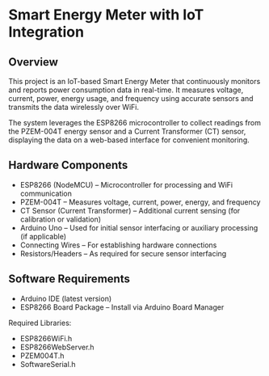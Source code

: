 # Smart Energy Meter with IoT Integration
## Overview
This project is an IoT-based Smart Energy Meter that continuously monitors and reports power consumption data in real-time. It measures voltage, current, power, energy usage, and frequency using accurate sensors and transmits the data wirelessly over WiFi.

The system leverages the ESP8266 microcontroller to collect readings from the PZEM-004T energy sensor and a Current Transformer (CT) sensor, displaying the data on a web-based interface for convenient monitoring.

## Hardware Components
* ESP8266 (NodeMCU) – Microcontroller for processing and WiFi communication
* PZEM-004T – Measures voltage, current, power, energy, and frequency
* CT Sensor (Current Transformer) – Additional current sensing (for calibration or validation)
* Arduino Uno – Used for initial sensor interfacing or auxiliary processing (if applicable)
* Connecting Wires – For establishing hardware connections
* Resistors/Headers – As required for secure sensor interfacing

## Software Requirements
* Arduino IDE (latest version)
* ESP8266 Board Package – Install via Arduino Board Manager

Required Libraries:
* ESP8266WiFi.h
* ESP8266WebServer.h
* PZEM004T.h
* SoftwareSerial.h

